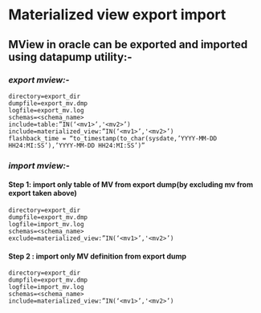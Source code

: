 # Materialized view export import

## MView in oracle can be exported and imported using datapump utility:-

### *export mview:-*

    directory=export_dir
    dumpfile=export_mv.dmp
    logfile=export_mv.log
    schemas=<schema_name>
    include=table:”IN(‘<mv1>’,'<mv2>’)
    include=materialized_view:”IN(‘<mv1>’,'<mv2>’)
    flashback_time = “to_timestamp(to_char(sysdate,’YYYY-MM-DD HH24:MI:SS’),’YYYY-MM-DD HH24:MI:SS’)”

### *import mview:-*

#### **Step 1: import only table of MV from export dump(by excluding mv from export taken above)**

    directory=export_dir
    dumpfile=export_mv.dmp
    logfile=import_mv.log
    schemas=<schema_name>
    exclude=materialized_view:”IN(‘<mv1>’,'<mv2>’)

#### **Step 2 : import only MV definition from export dump**

    directory=export_dir
    dumpfile=export_mv.dmp
    logfile=import_mv.log
    schemas=<schema_name>
    include=materialized_view:”IN(‘<mv1>’,'<mv2>’)
